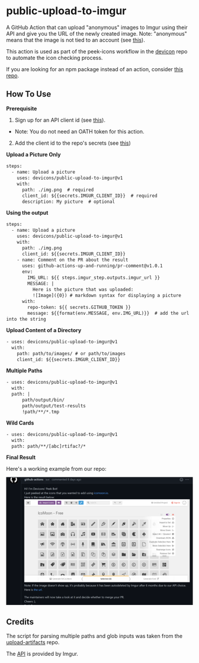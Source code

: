 # public-upload-to-imgur
A GitHub Action that can upload "anonymous" images to Imgur using their API and give you the URL of the newly created image.
Note: "anonymous" means that the image is not tied to an account (see [this](https://apidocs.imgur.com/#intro)).

This action is used as part of the peek-icons workflow in the [devicon](https://github.com/devicons/devicon) repo to automate the
icon checking process.

If you are looking for an npm package instead of an action, consider [this repo](https://github.com/shinshin86/imgur-anonymous-uploader).


## How To Use ##

**Prerequisite**
1. Sign up for an API client id (see [this](https://apidocs.imgur.com/#intro)).
  * Note: You do not need an OATH token for this action.
2. Add the client id to the repo's secrets (see [this](https://docs.github.com/en/free-pro-team@latest/actions/reference/encrypted-secrets#in-this-article))


**Upload a Picture Only**
```
steps:
  - name: Upload a picture
    uses: devicons/public-upload-to-imgur@v1
    with:
      path: ./img.png  # required
      client_id: ${{secrets.IMGUR_CLIENT_ID}}  # required
      description: My picture  # optional
```

**Using the output**
```
steps:
  - name: Upload a picture
    uses: devicons/public-upload-to-imgur@v1
    with:
      path: ./img.png 
      client_id: ${{secrets.IMGUR_CLIENT_ID}} 
    - name: Comment on the PR about the result
      uses: github-actions-up-and-running/pr-comment@v1.0.1
      env:
        IMG_URL: ${{ steps.imgur_step.outputs.imgur_url }}
        MESSAGE: |
          Here is the picture that was uploaded:
          ![Image]({0}) # markdown syntax for displaying a picture
      with:
        repo-token: ${{ secrets.GITHUB_TOKEN }}
        message: ${{format(env.MESSAGE, env.IMG_URL)}}  # add the url into the string
```

**Upload Content of a Directory**
```
- uses: devicons/public-upload-to-imgur@v1
  with:
    path: path/to/images/ # or path/to/images
    client_id: ${{secrets.IMGUR_CLIENT_ID}} 
```


**Multiple Paths**
```
- uses: devicons/public-upload-to-imgur@v1
  with:
  path: |
      path/output/bin/
      path/output/test-results
      !path/**/*.tmp
```


**Wild Cards**
```
- uses: devicons/public-upload-to-imgur@v1
  with:
  path: path/**/[abc]rtifac?/*
```

**Final Result**

Here's a working example from our repo:

![GitHub bot using the action](./docs/example.png)

## Credits ##
The script for parsing multiple paths and glob inputs was taken from the [upload-artifacts](https://github.com/actions/upload-artifact/blob/main/src/search.ts) repo.

The [API](https://apidocs.imgur.com/#intro) is provided by Imgur.